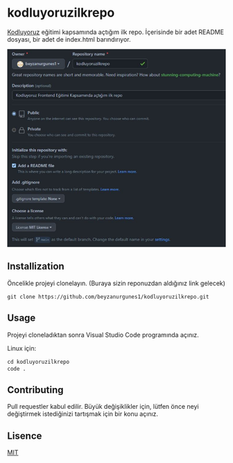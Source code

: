 # kodluyoruzilkrepo
[Kodluyoruz](https://kodluyoruz.org/) eğitimi kapsamında açtığım ilk repo. İçerisinde bir adet README dosyası, bir adet de index.html barındırıyor.

![ilk repo resmi](https://raw.githubusercontent.com/beyzanurgunes1/kodluyoruzilkrepo/d2c9a5f56c655b83c6fee0ba69318a50c48157f7/Ekran%20Al%C4%B1nt%C4%B1s%C4%B1.JPG?token=ANK4F3YPNXPRD6VSLAQJYBDD7IT4E)

## Installization
Öncelikle projeyi clonelayın. (Buraya sizin reponuzdan aldığınız link gelecek)

```
git clone https://github.com/beyzanurgunes1/kodluyoruzilkrepo.git
```

## Usage
Projeyi cloneladıktan sonra Visual Studio Code programında açınız.

Linux için:

```
cd kodluyoruzilkrepo
code .
```


## Contributing
Pull requestler kabul edilir. Büyük değişiklikler için, lütfen önce neyi değiştirmek istediğinizi tartışmak için bir konu açınız.

## Lisence
[MIT](https://choosealicense.com/licenses/mit/)